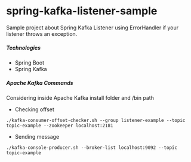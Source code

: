 # spring-kafka-listener-sample

Sample project about Spring Kafka Listener using ErrorHandler if your listener throws an exception.

##### Technologies
* Spring Boot
* Spring Kafka

##### Apache Kafka Commands
Considering inside Apache Kafka install folder and /bin path

* Checking offset
```
./kafka-consumer-offset-checker.sh --group listener-example --topic topic-example --zookeeper localhost:2181
```
* Sending message
```
./kafka-console-producer.sh --broker-list localhost:9092 --topic topic-example
```
